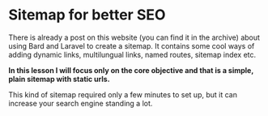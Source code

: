 # Sitemap for better SEO

There is already a post on this website (you can find it in the archive) about using Bard and Laravel to create a sitemap. It contains some cool ways of adding dynamic links, multilungual links, named routes, sitemap index etc.

**In this lesson I will focus only on the core objective and that is a simple, plain sitemap with static urls.**

This kind of sitemap required only a few minutes to set up, but it can increase your search engine standing a lot.